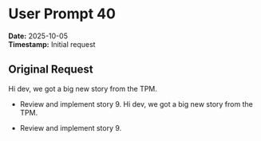 # User Prompt 40

**Date:** 2025-10-05  
**Timestamp:** Initial request

## Original Request

Hi dev, we got a big new story from the TPM.

- Review and implement story 9.
Hi dev, we got a big new story from the TPM.

- Review and implement story 9.

